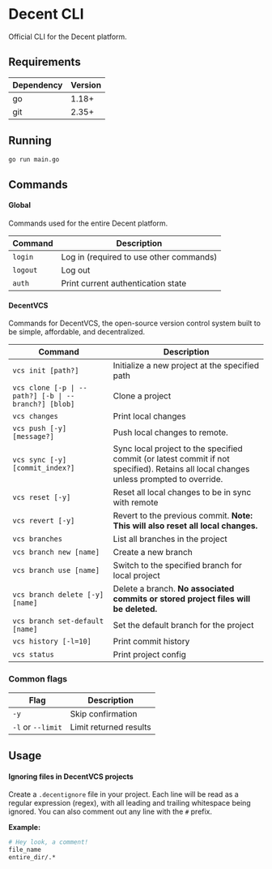 # Decent CLI

Official CLI for the Decent platform.

## Requirements

| Dependency | Version |
| ---------- | ------- |
| go         | 1.18+   |
| git        | 2.35+   |

## Running

```sh
go run main.go
```

## Commands

#### Global

Commands used for the entire Decent platform.

| Command  | Description                             |
| -------- | --------------------------------------- |
| `login`  | Log in (required to use other commands) |
| `logout` | Log out                                 |
| `auth`   | Print current authentication state      |

#### DecentVCS

Commands for DecentVCS, the open-source version control system built to be simple, affordable, and decentralized.

| Command                                              | Description                                                                                                                            |
| ---------------------------------------------------- | -------------------------------------------------------------------------------------------------------------------------------------- |
| `vcs init [path?]`                                   | Initialize a new project at the specified path                                                                                         |
| `vcs clone [-p \| --path?] [-b \| --branch?] [blob]` | Clone a project                                                                                                                        |
| `vcs changes`                                        | Print local changes                                                                                                                    |
| `vcs push [-y] [message?]`                           | Push local changes to remote.                                                                                                          |
| `vcs sync [-y] [commit_index?]`                      | Sync local project to the specified commit (or latest commit if not specified). Retains all local changes unless prompted to override. |
| `vcs reset [-y]`                                     | Reset all local changes to be in sync with remote                                                                                      |
| `vcs revert [-y]`                                    | Revert to the previous commit. **Note: This will also reset all local changes.**                                                       |
| `vcs branches`                                       | List all branches in the project                                                                                                       |
| `vcs branch new [name]`                              | Create a new branch                                                                                                                    |
| `vcs branch use [name]`                              | Switch to the specified branch for local project                                                                                       |
| `vcs branch delete [-y] [name]`                      | Delete a branch. **No associated commits or stored project files will be deleted.**                                                    |
| `vcs branch set-default [name]`                      | Set the default branch for the project                                                                                                 |
| `vcs history [-l=10]`                                | Print commit history                                                                                                                   |
| `vcs status`                                         | Print project config                                                                                                                   |

### Common flags

| Flag              | Description            |
| ----------------- | ---------------------- |
| `-y`              | Skip confirmation      |
| `-l` or `--limit` | Limit returned results |

## Usage

#### Ignoring files in DecentVCS projects

Create a `.decentignore` file in your project. Each line will be read as a regular expression (regex),
with all leading and trailing whitespace being ignored. You can also comment out any line with the
`#` prefix.

**Example:**

```sh
# Hey look, a comment!
file_name
entire_dir/.*
```
